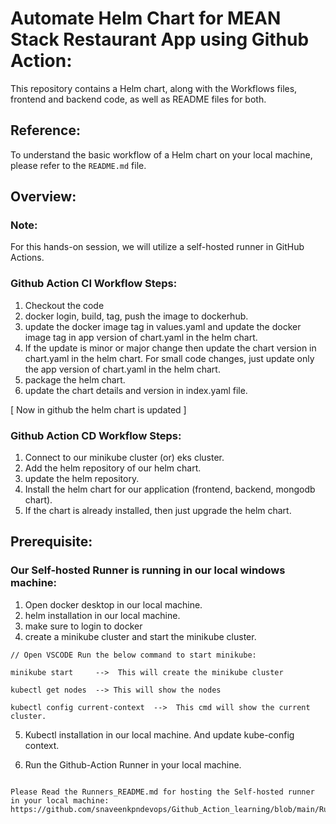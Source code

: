 # Automate Helm Chart for MEAN Stack Restaurant App using Github Action:

This repository contains a Helm chart, along with the Workflows files, frontend and backend code, as well as README files for both.


## Reference:

To understand the basic workflow of a Helm chart on your local machine, please refer to the `README.md` file.


## Overview:

### Note: 

For this hands-on session, we will utilize a self-hosted runner in GitHub Actions.


### Github Action CI Workflow Steps:

1. Checkout the code
2. docker login, build, tag, push the image to dockerhub.
3. update the docker image tag in values.yaml and update the docker image tag in app version of chart.yaml in the helm chart.
4. If the update is minor or major change then update the chart version in chart.yaml in the helm chart. For small code changes, just update only the app version of chart.yaml in the helm chart.
5. package the helm chart.
6. update the chart details and version in index.yaml file.

[ Now in github the helm chart is updated ]


### Github Action CD Workflow Steps:

1. Connect to our minikube cluster (or) eks cluster.
2. Add the helm repository of our helm chart.
3. update the helm repository.
4. Install the helm chart for our application (frontend, backend, mongodb chart).
5. If the chart is already installed, then just upgrade the helm chart.


## Prerequisite:

### Our Self-hosted Runner is running in our local windows machine:

1. Open docker desktop in our local machine.
2. helm installation in our local machine.
3. make sure to login to docker
4. create a minikube cluster and start the minikube cluster.

```
// Open VSCODE Run the below command to start minikube:

minikube start     -->  This will create the minikube cluster

kubectl get nodes  --> This will show the nodes

kubectl config current-context  -->  This cmd will show the current cluster.

```

5. Kubectl installation in our local machine. And update kube-config context.

6. Run the Github-Action Runner in your local machine.

```

Please Read the Runners_README.md for hosting the Self-hosted runner in your local machine: https://github.com/snaveenkpndevops/Github_Action_learning/blob/main/Runners_README.md

```